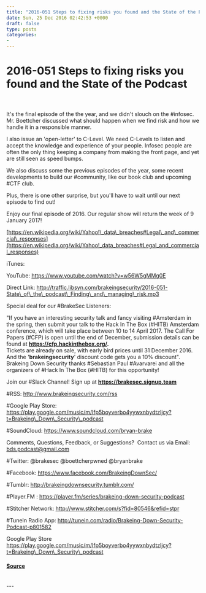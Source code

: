 ```yaml
---
title: "2016-051 Steps to fixing risks you found and the State of the Podcast"
date: Sun, 25 Dec 2016 02:42:53 +0000
draft: false
type: posts
categories: 
- 
---
```

# 2016-051 Steps to fixing risks you found and the State of the Podcast

<br/>

<br/>
It's the final episode of the the year, and we didn't slouch on the #infosec. Mr. Boettcher discussed what should happen when we find risk and how we handle it in a responsible manner.

I also issue an 'open-letter' to C-Level. We need C-Levels to listen and accept the knowledge and experience of your people. Infosec people are often the only thing keeping a company from making the front page, and yet are still seen as speed bumps.

We also discuss some the previous episodes of the year, some recent developments to build our #community, like our book club and upcoming #CTF club.

Plus, there is one other surprise, but you'll have to wait until our next episode to find out!

Enjoy our final episode of 2016. Our regular show will return the week of 9 January 2017!

[https://en.wikipedia.org/wiki/Yahoo!\_data\_breaches#Legal\_and\_commercial\_responses](https://en.wikipedia.org/wiki/Yahoo!_data_breaches#Legal_and_commercial_responses)

iTunes:

YouTube: https://www.youtube.com/watch?v=w56W5gMMg0E

Direct Link: http://traffic.libsyn.com/brakeingsecurity/2016-051-State\_of\_the\_podcast\_Finding\_and\_managing\_risk.mp3

Special deal for our #BrakeSec Listeners:  
  
"If you have an interesting security talk and fancy visiting #Amsterdam in the spring, then submit your talk to the Hack In The Box (#HITB) Amsterdam conference, which will take place between 10 to 14 April 2017. The Call For Papers (#CFP) is open until the end of December, submission details can be found at **https://cfp.hackinthebox.org/.**  
Tickets are already on sale, with early bird prices until 31 December 2016. And the '**brakeingsecurity**' discount code gets you a 10% discount". Brakeing Down Security thanks #Sebastian Paul #Avarvarei and all the organizers of #Hack In The Box (#HITB) for this opportunity!

  
Join our #Slack Channel! Sign up at **https://brakesec.signup.team**  
  
#RSS: http://www.brakeingsecurity.com/rss  
  
#Google Play Store: https://play.google.com/music/m/Ifp5boyverbo4yywxnbydtzljcy?t=Brakeing\_Down\_Security\_podcast  
  
#SoundCloud: https://www.soundcloud.com/bryan-brake  
  
Comments, Questions, Feedback, or Suggestions?  Contact us via Email: bds.podcast@gmail.com  
  
#Twitter: @brakesec @boettcherpwned @bryanbrake  
  
#Facebook: https://www.facebook.com/BrakeingDownSec/  
  
#Tumblr: http://brakeingdownsecurity.tumblr.com/  
  
#Player.FM : https://player.fm/series/brakeing-down-security-podcast  
  
#Stitcher Network: http://www.stitcher.com/s?fid=80546&refid=stpr  
  
#TuneIn Radio App: http://tunein.com/radio/Brakeing-Down-Security-Podcast-p801582

Google Play Store  https://play.google.com/music/m/Ifp5boyverbo4yywxnbydtzljcy?t=Brakeing\_Down\_Security\_podcast

#### [Source](http://brakeingsecurity.com/2016-051-steps-to-fixing-risks-you-found-and-the-state-of-the-podcast)

<br/>
---
